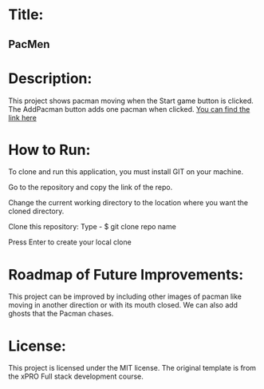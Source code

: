 
# Title:
## PacMen
# Description:
This project shows pacman moving when the Start game button is clicked. The AddPacman button adds one pacman when clicked.
[You can find the link here]( https://hema35.github.io/PacMen/)
# How to Run:
To clone and run this application, you must install GIT on your machine.

Go to the repository and copy the link of the repo.

Change the current working directory to the location where you want the cloned directory.

Clone this repository: Type - $ git clone repo name

Press Enter to create your local clone
# Roadmap of Future Improvements:
This project can be improved by including other images of pacman like moving in another direction or with its mouth closed. We can also add ghosts that the Pacman chases.
# License:
This project is licensed under the MIT license. The original template is from the xPRO Full stack development course.
